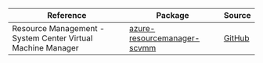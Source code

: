 | Reference | Package | Source |
|---|---|---|
|Resource Management - System Center Virtual Machine Manager|[azure-resourcemanager-scvmm](https://repo1.maven.org/maven2/com/azure/resourcemanager/azure-resourcemanager-scvmm)|[GitHub](https://github.com/Azure/azure-sdk-for-java/blob/main/sdk/scvmm/azure-resourcemanager-scvmm)|
